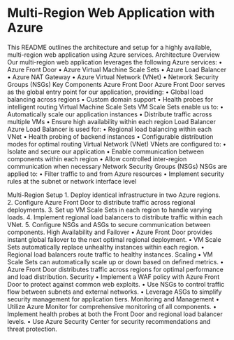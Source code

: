 # Multi-Region Web Application with Azure
This README outlines the architecture and setup for a highly available, multi-region web application using Azure services.
Architecture Overview
Our multi-region web application leverages the following Azure services:
	•	Azure Front Door
	•	Azure Virtual Machine Scale Sets
	•	Azure Load Balancer
    •   Azure NAT Gateway
	•	Azure Virtual Network (VNet)
	•	Network Security Groups (NSGs)
Key Components
Azure Front Door
Azure Front Door serves as the global entry point for our application, providing:
	•	Global load balancing across regions
	•	Custom domain support
	•	Health probes for intelligent routing
Virtual Machine Scale Sets
VM Scale Sets enable us to:
	•	Automatically scale our application instances
	•	Distribute traffic across multiple VMs
	•	Ensure high availability within each region
Load Balancer
Azure Load Balancer is used for:
	•	Regional load balancing within each VNet
	•	Health probing of backend instances
	•	Configurable distribution modes for optimal routing
Virtual Network (VNet)
VNets are configured to:
	•	Isolate and secure our application 
    •	Enable communication between components within each region
	•	Allow controlled inter-region communication when necessary
Network Security Groups (NSGs)
NSGs are applied to:
	•	Filter traffic to and from Azure resources
	•	Implement security rules at the subnet or network interface level

Multi-Region Setup
	1.	Deploy identical infrastructure in two Azure regions.
	2.	Configure Azure Front Door to distribute traffic across regional deployments.
	3.	Set up VM Scale Sets in each region to handle varying loads.
	4.	Implement regional load balancers to distribute traffic within each VNet.
	5.	Configure NSGs and ASGs to secure communication between components.
High Availability and Failover
	•	Azure Front Door provides instant global failover to the next optimal regional deployment.
	•	VM Scale Sets automatically replace unhealthy instances within each region.
	•	Regional load balancers route traffic to healthy instances.
Scaling
	•	VM Scale Sets can automatically scale up or down based on defined metrics.
	•	Azure Front Door distributes traffic across regions for optimal performance and load distribution.
Security
	•	Implement a WAF policy with Azure Front Door to protect against common web exploits.
	•	Use NSGs to control traffic flow between subnets and external networks.
	•	Leverage ASGs to simplify security management for application tiers.
Monitoring and Management
	•	Utilize Azure Monitor for comprehensive monitoring of all components.
	•	Implement health probes at both the Front Door and regional load balancer levels.
	•	Use Azure Security Center for security recommendations and threat protection.